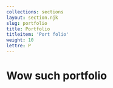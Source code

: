 ```yaml
---
collections: sections
layout: section.njk
slug: portfolio
title: Portfolio
titleitem: 'Port folio'
weight: 10
lettre: P
---
```


# Wow such portfolio
